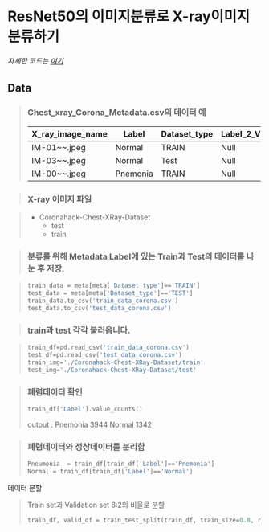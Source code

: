 ResNet50의 이미지분류로 X-ray이미지 분류하기
=============
###### 자세한 코드는 [여기](https://github.com/yeol0129/xray_ResNet50_Pneumonia/blob/main/pneumonia_resnet50.ipynb)
## Data 
>  ### Chest_xray_Corona_Metadata.csv의 데이터 예
>  X_ray_image_name|Label|Dataset_type|Label_2_Virus_category|Label_1_Virus_category
> ---|---|---|---|---|
> IM-01~~.jpeg|Normal|TRAIN|Null|bacteria
> IM-03~~.jpeg|Normal|Test|Null|virus
> IM-00~~.jpeg|Pnemonia|TRAIN|Null|Covid-19

> ### X-ray 이미지 파일

> * Coronahack-Chest-XRay-Dataset
>   * test
>   * train


> ### 분류를 위해 Metadata Label에 있는 Train과 Test의 데이터를 나눈 후 저장.

> ```python
> train_data = meta[meta['Dataset_type']=='TRAIN']
> test_data = meta[meta['Dataset_type']=='TEST']
> train_data.to_csv('train_data_corona.csv')
> test_data.to_csv('test_data_corona.csv')
> ```

> ### train과 test 각각 불러옵니다.

> ```python
> train_df=pd.read_csv('train_data_corona.csv')
> test_df=pd.read_csv('test_data_corona.csv')
> train_img='./Coronahack-Chest-XRay-Dataset/train'
> test_img='./Coronahack-Chest-XRay-Dataset/test'
> ```

> ### 폐렴데이터 확인
> ```python
> train_df['Label'].value_counts()
> ```
> output : 
> Pnemonia    3944
> Normal      1342

> ### 폐렴데이터와 정상데이터를 분리함
> ```python
> Pneumonia  = train_df[train_df['Label']=='Pnemonia']  
> Normal = train_df[train_df['Label']=='Normal']
> ```

 데이터 분할
 > Train set과 Validation set 8:2의 비율로 분할
 > ```python
 > train_df, valid_df = train_test_split(train_df, train_size=0.8, random_state=0)
 > ```
